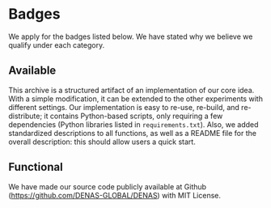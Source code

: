 # Badges

We apply for the badges listed below. We have stated why we believe we qualify under each category.

## Available 

This archive is a structured artifact of an implementation of our core idea. With a simple modification, it can be extended to the other experiments with different settings. Our implementation is easy to re-use, re-build, and re-distribute; it contains Python-based scripts, only requiring a few dependencies (Python libraries listed in `requirements.txt`). Also, we added standardized descriptions to all functions, as well as a README file for the overall description: this should allow users a quick start.

## Functional 

We have made our source code publicly available at Github (https://github.com/DENAS-GLOBAL/DENAS) with MIT License.


